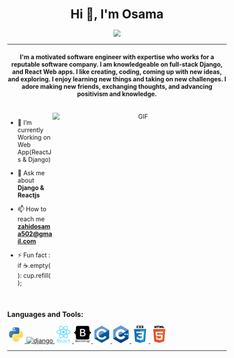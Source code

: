 <h1 align="center">Hi 👋, I'm Osama</h1>
<p align="center">
  <a href="https://github.com/DenverCoder1/readme-typing-svg"><img src="https://readme-typing-svg.herokuapp.com?lines=Passionate+Coder%20|%20Software+Engineer;Full+Stack+Web+Developer;Java%20|%20Django%20|%20React%20|%20AI%20;Always%20learning%20new%20things&center=true&width=500&height=50"></a>
</p>
<hr/>
<h4 align="center">I'm a motivated software engineer with expertise who works for a reputable software company. I am knowledgeable on full-stack Django, and React Web apps. I like creating, coding, coming up with new ideas, and exploring. I enjoy learning new things and taking on new challenges. I adore making new friends, exchanging thoughts, and advancing positivism and knowledge.</h4>
<br/>
<!-- <p align="left"> <img src="https://komarev.com/ghpvc/?username=100rabhcsmc&label=Profile%20views&color=0e75b6&style=flat" alt="100rabhcsmc" /> </p> -->

<!-- <p align="left"> <a href="https://twitter.com/100rabhcsmc" target="blank"><img src="https://img.shields.io/twitter/follow/100rabhcsmc?logo=twitter&style=for-the-badge" alt="100rabhcsmc" /></a> </p> -->

<a target="_blank" align="center">
  <img align="right" top="500" height="450" width="400" alt="GIF" src="https://raw.githubusercontent.com/Adam-pw/Adam-pw/main/animation_500_kxa883sd.gif">
</a>

<!-- - 🔭 I’m currently working in <a href="https://phoenix.tech/griffyn/" target="blank">Griffyn Robotech Private Limited</a> -->

- 🌱 I’m currently Working on Web App(ReactJs & Django)

<!-- 🌱 I’m currently learning ReactJs <a href="https://youtu.be/Dorf8i6lCuk" target="blank">React Crash Course</a>-->

<!-- - 📝 I regularly write articles on [https://dev.to/100rabhcsmc](https://dev.to/100rabhcsmc) -->

- 💬 Ask me about **Django & Reactjs**

- 📫 How to reach me **zahidosama502@gmail.com**
- ⚡ Fun fact :
	     if ☕.empty( ):    	cup.refill( ); 

<!-- - 📄 Know about my experiences <a href="https://github.com/100rabhcsmc/Me.io/blob/master/01SaurabhChavanReactNativeResume.pdf" target="blank">Resume</a> -->
<br/>

 <!--<h3 align="center" > <img src="https://media.giphy.com/media/iY8CRBdQXODJSCERIr/giphy.gif" width="30" height="30" style="margin-right: 10px;">Connect with me 🤝 </h3>-->

<h3 align="left">Languages and Tools:</h3>
<p align="left"> 
      </a> <a href="https://www.python.org" target="_blank" rel="noreferrer"> 
	<img src="https://raw.githubusercontent.com/devicons/devicon/master/icons/python/python-original.svg" alt="python"
      width="40" height="40" /> 
	 </a> <a href="https://www.djangoproject.com/" target="_blank" rel="noreferrer"> 
	<img src="https://static.djangoproject.com/img/logos/django-logo-negative.svg" alt="django"
      width="40" height="40" /> 
</a> <a href="https://reactjs.org/" target="_blank" rel="noreferrer"> 
      <img src="https://raw.githubusercontent.com/devicons/devicon/master/icons/react/react-original-wordmark.svg"alt="react"  width="40" height="40" />
</a> <a href="https://getbootstrap.com" target="_blank" rel="noreferrer">
    <img src="https://raw.githubusercontent.com/devicons/devicon/master/icons/bootstrap/bootstrap-plain-wordmark.svg"
      alt="bootstrap" width="40" height="40" /> </a> <a href="https://www.cprogramming.com/" target="_blank"
    rel="noreferrer"> <img src="https://raw.githubusercontent.com/devicons/devicon/master/icons/c/c-original.svg"
      alt="c" width="40" height="40" /> </a> <a href="https://www.w3schools.com/cpp/" target="_blank" rel="noreferrer">
    <img src="https://raw.githubusercontent.com/devicons/devicon/master/icons/cplusplus/cplusplus-original.svg"
      alt="cplusplus" width="40" height="40" /> </a> <a href="https://www.w3schools.com/css/" target="_blank"
    rel="noreferrer"> <img
      src="https://raw.githubusercontent.com/devicons/devicon/master/icons/css3/css3-original-wordmark.svg" alt="css3"
      width="40" height="40" /> </a> <a href="https://www.w3.org/html/" target="_blank" rel="noreferrer"> <img
      src="https://raw.githubusercontent.com/devicons/devicon/master/icons/html5/html5-original-wordmark.svg"
      alt="html5" width="40" height="40" /> 
</p>
<!-- ### Blogs posts -->

<!-- BLOG-POST-LIST:START -->

<!-- - [Download Instagram profile picture using python](https://dev.to/100rabhcsmc/instagram-profile-picture-download-using-python-n2j)
- [Convert a image to sketch using python](https://dev.to/100rabhcsmc/convert-a-image-to-sketch-using-python-3ip1)
- [Upload your project/files in GitHub using commands](https://dev.to/100rabhcsmc/upload-your-project-files-in-github-using-commands-1hn8) -->
<!-- BLOG-POST-LIST:END -->

---

<!-- Credit: [Saurabh Chavan](https://github.com/100rabhcsmc)

Last Edited on: 08/08/2022 -->
